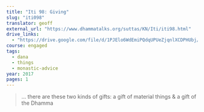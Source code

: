 ```yaml
---
title: "Iti 98: Giving"
slug: "iti098"
translator: geoff
external_url: "https://www.dhammatalks.org/suttas/KN/Iti/iti98.html"
drive_links:
  - "https://drive.google.com/file/d/1PJElo6WdEmiPQdqUPUeZjqnlXCDPHUbj/view?usp=drivesdk"
course: engaged
tags:
  - dana
  - things
  - monastic-advice
year: 2017
pages: 1
---
```


> … there are these two kinds of gifts: a gift of material things & a gift of the Dhamma

